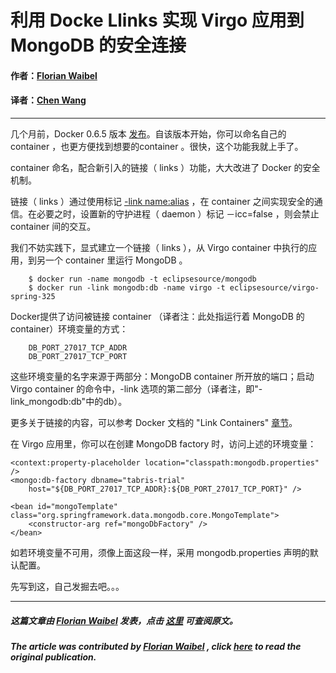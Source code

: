 # 利用 Docke Llinks 实现 Virgo 应用到 MongoDB 的安全连接

#### 作者：[Florian Waibel](http://eclipsesource.com/blogs/author/fwaibel/)

#### 译者：[Chen Wang](https://github.com/csgtree)

---
几个月前，Docker 0.6.5 版本 [发布](http://blog.docker.io/2013/10/docker-0-6-5-links-container-naming-advanced-port-redirects-host-integration/)。自该版本开始，你可以命名自己的 container ，也更方便找到想要的container 。很快，这个功能我就上手了。

  
container 命名，配合新引入的链接（ links ）功能，大大改进了 Docker 的安全机制。
  

链接（ links ）通过使用标记 [-link name:alias](http://docs.docker.io/en/latest/use/working_with_links_names/) ，在 container 之间实现安全的通信。在必要之时，设置新的守护进程（ daemon ）标记 －icc=false ，则会禁止 container 间的交互。


我们不妨实践下，显式建立一个链接（ links ），从 Virgo container 中执行的应用，到另一个 container 里运行 MongoDB 。

```
	$ docker run -name mongodb -t eclipsesource/mongodb
	$ docker run -link mongodb:db -name virgo -t eclipsesource/virgo-spring-325
```

Docker提供了访问被链接 container （译者注：此处指运行着 MongoDB 的 container）环境变量的方式：

```
	DB_PORT_27017_TCP_ADDR  
	DB_PORT_27017_TCP_PORT
```

 
这些环境变量的名字来源于两部分：MongoDB container 所开放的端口；启动 Virgo container 的命令中，-link 选项的第二部分（译者注，即"-link_mongodb:db"中的db）。


更多关于链接的内容，可以参考 Docker 文档的 "Link Containers" [章节](http://docs.docker.io/en/latest/use/working_with_links_names/)。


 
在 Virgo 应用里，你可以在创建 MongoDB factory 时，访问上述的环境变量：

```
<context:property-placeholder location="classpath:mongodb.properties" />
<mongo:db-factory dbname="tabris-trial"
	host="${DB_PORT_27017_TCP_ADDR}:${DB_PORT_27017_TCP_PORT}" />
```   
```
<bean id="mongoTemplate" class="org.springframework.data.mongodb.core.MongoTemplate">
	<constructor-arg ref="mongoDbFactory" />
</bean>
```

如若环境变量不可用，须像上面这段一样，采用 mongodb.properties 声明的默认配置。

先写到这，自己发掘去吧。。。

---

##### 这篇文章由 [Florian Waibel](http://eclipsesource.com/blogs/author/fwaibel/) 发表，点击 [这里](http://eclipsesource.com/blogs/2014/02/27/how-to-use-docker-links-to-safely-connect-from-a-virgo-application-to-a-mongodb/) 可查阅原文。

##### The article was contributed by [Florian Waibel](http://eclipsesource.com/blogs/author/fwaibel/) , click [here](http://eclipsesource.com/blogs/2014/02/27/how-to-use-docker-links-to-safely-connect-from-a-virgo-application-to-a-mongodb/) to read the original publication.


